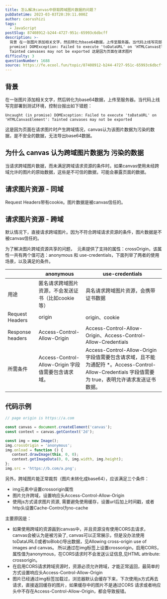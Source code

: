 ```yaml
---
title: 怎么解决canvas中获取跨域图片数据的问题？
pubDatetime: 2023-03-03T20:39:11.000Z
author: caorushizi
tags:
  - JavaScript
postSlug: 87408912-b244-4727-951c-65993c6dbcff
description: >-
  背景 在一张图片添加相关文字，然后转化为base64数据，上传至服务器。当代码上线写完部署到测试环境，控制台报出如下错题： Uncaught (in
  promise) DOMException: Failed to execute 'toDataURL' on 'HTMLCanvasElement':
  Tainted canvases may not be exported 这是因为页面在请求图片
difficulty: 3
questionNumber: 1688
source: https://fe.ecool.fun/topic/87408912-b244-4727-951c-65993c6dbcff
---
```


## 背景

在一张图片添加相关文字，然后转化为base64数据，上传至服务器。当代码上线写完部署到测试环境，控制台报出如下错题：

```
Uncaught (in promise) DOMException: Failed to execute 'toDataURL' on 'HTMLCanvasElement': Tainted canvases may not be exported
```

这是因为页面在请求图片时产生跨域情况，canvas认为该图片数据为污染的数据，是不安全的数据，无法导出base64数据。

## 为什么 canvas 认为跨域图片数据为 污染的数据

当请求跨域图片数据，而未满足跨域请求资源的条件时。如果canvas使用未经跨域允许的图片的原始数据，这些是不可信的数据，可能会暴露页面的数据。

## 请求图片资源 - 同域

Request Headers带有cookie。图片数据是被canvas信任的。

## 请求图片资源 - 跨域

默认情况下，直接请求跨域图片。因为不符合跨域请求资源的条件，图片数据是不被canvas信任的。

为了解决图片跨域资源共享的问题， <img> 元素提供了支持的属性：crossOrigin，该属性一共有两个值可选：anonymous 和 use-credentials，下面列举了两者的使用场景，以及满足的条件。

| |anonymous|use-credentials|
|--|--|--|
|用途|匿名请求跨域图片资源，不会发送证书（比如cookie等）|具名请求跨域图片资源，会携带证书数据|
|Request Headers|	origin	|origin、cookie|
|Response headers|	Access-Control-Allow-Origin|	Access-Control-Allow-Origin、Access-Control-Allow-Credentials|
|所需条件|	Access-Control-Allow-Origin 字段值需要包含请求域。	|Access-Control-Allow-Origin 字段值需要包含请求域，且不能为通配符 *。Access-Control-Allow-Credentials 字段值需要为 true，表明允许请求发送证书数据。|

## 代码示例

```js
// page origin is https://a.com

const canvas = document.createElement('canvas');
const context = canvas.getContext('2d');

const img = new Image();
img.crossOrigin = 'anonymous';
img.onload = function () {
   context.drawImage(this, 0, 0);
   context.getImageData(0, 0, img.width, img.height);
};
img.src = 'https://b.com/a.png';
```

另外，跨域图片能正常裁剪（图片未转化成base64），应该满足三个条件：

* img元素中设置crossorigin属性
* 图片允许跨域，设置响应头Access-Control-Allow-Origin
* 使用js方式请求图片资源, 需要避免使用缓存，设置url后加上时间戳，或者http头设置Cache-Control为no-cache

主要原因是：

* 如果使用跨域的资源画到canvas中，并且资源没有使用CORS去请求，canvas会被认为是被污染了, canvas可以正常展示，但是没办法使用toDataURL()或者toBlob()导出数据，见Allowing cross-origin use of images and canvas。 所以通过在img标签上设置crossorigin，启用CORS，属性值为anonymous，在CORS请求时不会发送认证信息,见HTML attribute: crossorigin。
* 在启用CORS请求跨域资源时，资源必须允许跨域，才能正常返回，最简单的方式设置响应头Access-Control-Allow-Origin
* 图片已经通过img标签加载过，浏览器默认会缓存下来，下次使用js方式再去请求，直接返回缓存的图片，如果缓存中的图片不是通过CORS 请求或者响应头中不存在Access-Control-Allow-Origin，都会导致报错。


